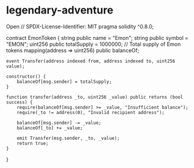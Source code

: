 # legendary-adventure
Open
// SPDX-License-Identifier: MIT
pragma solidity ^0.8.0;

contract EmonToken {
    string public name = "Emon";
    string public symbol = "EMON";
    uint256 public totalSupply = 1000000; // Total supply of Emon tokens
    mapping(address => uint256) public balanceOf;

    event Transfer(address indexed from, address indexed to, uint256 value);

    constructor() {
        balanceOf[msg.sender] = totalSupply;
    }

    function transfer(address _to, uint256 _value) public returns (bool success) {
        require(balanceOf[msg.sender] >= _value, "Insufficient balance");
        require(_to != address(0), "Invalid recipient address");

        balanceOf[msg.sender] -= _value;
        balanceOf[_to] += _value;

        emit Transfer(msg.sender, _to, _value);
        return true;
    }
}
